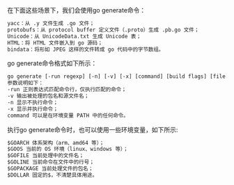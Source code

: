在下面这些场景下，我们会使用go generate命令：
```txt
yacc：从 .y 文件生成 .go 文件；
protobufs：从 protocol buffer 定义文件（.proto）生成 .pb.go 文件；
Unicode：从 UnicodeData.txt 生成 Unicode 表；
HTML：将 HTML 文件嵌入到 go 源码；
bindata：将形如 JPEG 这样的文件转成 go 代码中的字节数组。
```

go generate命令格式如下所示：
```txt
go generate [-run regexp] [-n] [-v] [-x] [command] [build flags] [file.go... | packages]
参数说明如下：
-run 正则表达式匹配命令行，仅执行匹配的命令；
-v 输出被处理的包名和源文件名；
-n 显示不执行命令；
-x 显示并执行命令；
command 可以是在环境变量 PATH 中的任何命令。
```

执行go generate命令时，也可以使用一些环境变量，如下所示:
```txt
$GOARCH 体系架构（arm、amd64 等）；
$GOOS 当前的 OS 环境（linux、windows 等）；
$GOFILE 当前处理中的文件名；
$GOLINE 当前命令在文件中的行号；
$GOPACKAGE 当前处理文件的包名；
$DOLLAR 固定的$，不清楚具体用途。
```
